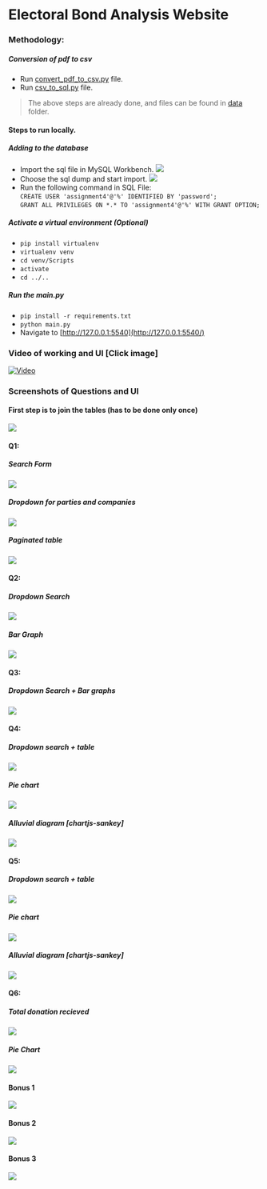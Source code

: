 # Electoral Bond Analysis Website

### Methodology:
##### Conversion of pdf to csv 
- Run [convert_pdf_to_csv.py](./convert_pdf_to_csv.py) file.
- Run [csv_to_sql.py](csv_to_sql.py) file.

> The above steps are already done, and files can be found in [data](./data/) folder.

#### Steps to run locally.
##### Adding to the database
- Import the sql file in MySQL Workbench. ![](https://i.imgur.com/I8Q0Jhv.png)
- Choose the sql dump and start import. ![](https://i.imgur.com/IdHYRDo.png)
- Run the following command in SQL File:<br>
  `CREATE USER 'assignment4'@'%' IDENTIFIED BY 'password';`<br>
  `GRANT ALL PRIVILEGES ON *.* TO 'assignment4'@'%' WITH GRANT OPTION;`

##### Activate a virtual environment (Optional)
- `pip install virtualenv`
- `virtualenv venv`
- `cd venv/Scripts`
- `activate`
- `cd ../..`

##### Run the main.py
- `pip install -r requirements.txt`
- `python main.py`
- Navigate to [http://127.0.0.1:5540](http://127.0.0.1:5540/)

### Video of working and UI [Click image]
[![Video](https://img.youtube.com/vi/9DTzZBrJkqA/maxresdefault.jpg)](https://www.youtube.com/watch?v=9DTzZBrJkqA)

### Screenshots of Questions and UI

#### First step is to join the tables (has to be done only once)
![](https://i.imgur.com/1x513j8.png)

#### Q1:
##### Search Form
![](https://i.imgur.com/1jobr11.png)<br>
##### Dropdown for parties and companies
![](https://i.imgur.com/svnoG6A.png)
##### Paginated table
![](https://i.imgur.com/WwH6cpB.png)<br>

#### Q2:
##### Dropdown Search
![](https://i.imgur.com/fhydMvg.png)<br>
##### Bar Graph
![](https://i.imgur.com/KrUm3Kp.png)<br>

#### Q3:
##### Dropdown Search + Bar graphs
![](https://i.imgur.com/J2CXUND.png)<br>

#### Q4:
##### Dropdown search + table
![](https://i.imgur.com/7TL84S2.png)
##### Pie chart
![](https://i.imgur.com/u3Qye0K.png)
##### Alluvial diagram [chartjs-sankey]
![](https://i.imgur.com/FBJ3rRV.png)

#### Q5:
##### Dropdown search + table
![](https://i.imgur.com/qyrrxQ9.png)
##### Pie chart
![](https://i.imgur.com/DmzX8Ms.png)
##### Alluvial diagram [chartjs-sankey]
![](https://i.imgur.com/zJ6QI52.png)

#### Q6:
##### Total donation recieved
![](https://i.imgur.com/CuvtUte.png)
##### Pie Chart
![](https://i.imgur.com/iKwOhGq.png)

#### Bonus 1
![](https://i.imgur.com/GllEZsv.png)


#### Bonus 2
![](https://i.imgur.com/i0N2NrM.png)

#### Bonus 3    
![](https://i.imgur.com/CVNhbwf.png)
